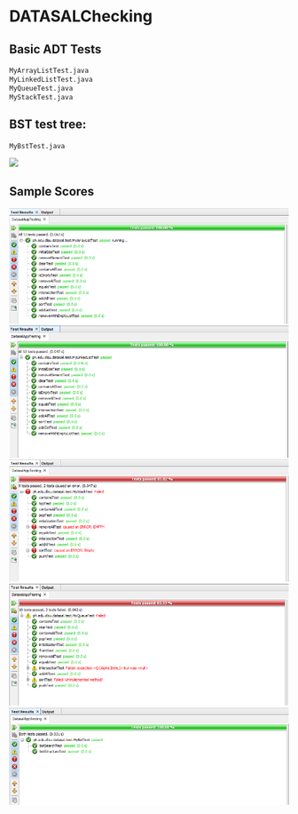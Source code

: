 # DATASALChecking

## Basic ADT Tests

```
MyArrayListTest.java
MyLinkedListTest.java
MyQueueTest.java
MyStackTest.java
```

## BST test tree:
```
MyBstTest.java
```
![](https://upload.wikimedia.org/wikipedia/commons/thumb/d/da/Binary_search_tree.svg/1200px-Binary_search_tree.svg.png)

## Sample Scores

![](https://github.com/melvincabatuan/DATASALChecking/blob/master/Test1.PNG)
![](https://github.com/melvincabatuan/DATASALChecking/blob/master/Test2.PNG)
![](https://github.com/melvincabatuan/DATASALChecking/blob/master/Test3.PNG)
![](https://github.com/melvincabatuan/DATASALChecking/blob/master/Test4.PNG)
![](https://github.com/melvincabatuan/DATASALChecking/blob/master/Test5.PNG)

